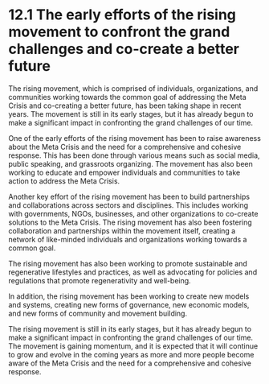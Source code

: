 # 12.1 The early efforts of the rising movement to confront the grand challenges and co-create a better future

The rising movement, which is comprised of individuals, organizations, and communities working towards the common goal of addressing the Meta Crisis and co-creating a better future, has been taking shape in recent years. The movement is still in its early stages, but it has already begun to make a significant impact in confronting the grand challenges of our time.

One of the early efforts of the rising movement has been to raise awareness about the Meta Crisis and the need for a comprehensive and cohesive response. This has been done through various means such as social media, public speaking, and grassroots organizing. The movement has also been working to educate and empower individuals and communities to take action to address the Meta Crisis.

Another key effort of the rising movement has been to build partnerships and collaborations across sectors and disciplines. This includes working with governments, NGOs, businesses, and other organizations to co-create solutions to the Meta Crisis. The rising movement has also been fostering collaboration and partnerships within the movement itself, creating a network of like-minded individuals and organizations working towards a common goal.

The rising movement has also been working to promote sustainable and regenerative lifestyles and practices, as well as advocating for policies and regulations that promote regenerativity and well-being.

In addition, the rising movement has been working to create new models and systems, creating new forms of governance, new economic models, and new forms of community and movement building.

The rising movement is still in its early stages, but it has already begun to make a significant impact in confronting the grand challenges of our time. The movement is gaining momentum, and it is expected that it will continue to grow and evolve in the coming years as more and more people become aware of the Meta Crisis and the need for a comprehensive and cohesive response.